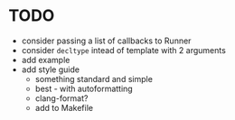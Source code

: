 # TODO

- consider passing a list of callbacks to Runner
- consider `decltype` intead of template with 2 arguments
- add example
- add style guide
  - something standard and simple
  - best - with autoformatting
  - clang-format?
  - add to Makefile
